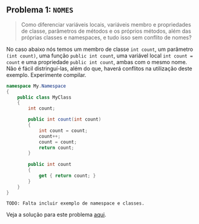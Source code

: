 ## Problema 1: `NOMES`
> Como diferenciar variáveis locais, variáveis membro e propriedades de classe, parâmetros de métodos e os próprios métodos, além das próprias classes e namespaces, e tudo isso sem conflito de nomes?

No caso abaixo nós temos um membro de classe `int count`, um parâmetro `(int count)`, uma função `public int count`, uma variável local `int count = count` e uma propriedade `public int count`, ambas com o mesmo nome.
Não é fácil distringuí-las, além do que, haverá conflitos na utilização deste exemplo. Experimente compilar.

```csharp
namespace My.Namespace
{
    public class MyClass
    {
        int count;

        public int count(int count)
        {
            int count = count;
            count++;
            count = count;
            return count;
        }
        
        public int count
        {
            get { return count; }
        }
    }
}
```

    TODO: Falta incluir exemplo de namespace e classes.

Veja a solução para este problema [aqui](../solution/01-names.md).
